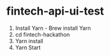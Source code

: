 # fintech-api-ui-test
1. Install Yarn - Brew install Yarn
2. cd fintech-hackathon 
3. Yarn install
4. Yarn Start
